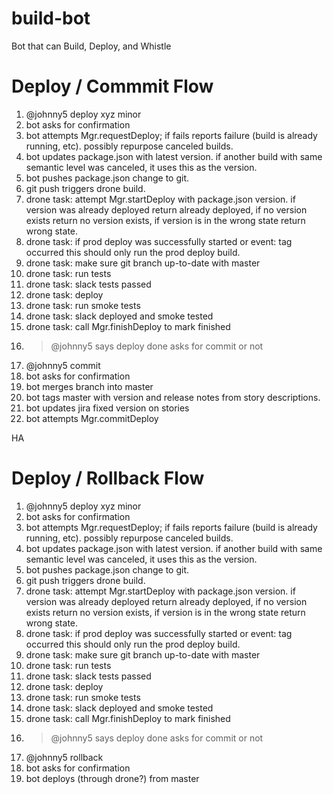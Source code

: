 # build-bot
Bot that can Build, Deploy, and Whistle


# Deploy / Commmit Flow
1. @johnny5 deploy xyz minor
2. bot asks for confirmation
3. bot attempts Mgr.requestDeploy; if fails reports failure (build is already running, etc).  possibly repurpose canceled builds.
4. bot updates package.json with latest version.  if another build with same semantic level was canceled, it uses this as the version.
5. bot pushes package.json change to git.
6. git push triggers drone build.
7. drone task: attempt Mgr.startDeploy with package.json version.  if version was already deployed return already deployed, if no version exists return no version exists, if version is in the wrong state return wrong state.
8. drone task: if prod deploy was successfully started or event: tag occurred this should only run the prod deploy build.
9. drone task: make sure git branch up-to-date with master
10. drone task: run tests
12. drone task: slack tests passed
13. drone task: deploy
14. drone task: run smoke tests
15. drone task: slack deployed and smoke tested
17. drone task: call Mgr.finishDeploy to mark finished
18. > @johnny5 says deploy done asks for commit or not
19. @johnny5 commit
20. bot asks for confirmation
21. bot merges branch into master
22. bot tags master with version and release notes from story descriptions.
23. bot updates jira fixed version on stories
24. bot attempts Mgr.commitDeploy


HA
# Deploy / Rollback Flow
1. @johnny5 deploy xyz minor
2. bot asks for confirmation
3. bot attempts Mgr.requestDeploy; if fails reports failure (build is already running, etc).  possibly repurpose canceled builds.
4. bot updates package.json with latest version.  if another build with same semantic level was canceled, it uses this as the version.
5. bot pushes package.json change to git.
6. git push triggers drone build.
7. drone task: attempt Mgr.startDeploy with package.json version.  if version was already deployed return already deployed, if no version exists return no version exists, if version is in the wrong state return wrong state.
8. drone task: if prod deploy was successfully started or event: tag occurred this should only run the prod deploy build.
9. drone task: make sure git branch up-to-date with master
10. drone task: run tests
12. drone task: slack tests passed
13. drone task: deploy
14. drone task: run smoke tests
15. drone task: slack deployed and smoke tested
17. drone task: call Mgr.finishDeploy to mark finished
18. > @johnny5 says deploy done asks for commit or not
19. @johnny5 rollback
20. bot asks for confirmation
21. bot deploys (through drone?) from master
